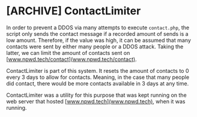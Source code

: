 ﻿# [ARCHIVE] ContactLimiter

In order to prevent a DDOS via many attempts to execute `contact.php`, the script only sends the contact message if a recorded amount of sends is a low amount. Therefore, if the value was high, it can be assumed that many contacts were sent by either many people or a DDOS attack. Taking the latter, we can limit the amount of contacts sent on [www.npwd.tech/contact](www.npwd.tech/contact).

ContactLimiter is part of this system. It resets the amount of contacts to 0 every 3 days to allow for contacts. Meaning, in the case that many people did contact, there would be more contacts available in 3 days at any time.

ContactLimiter was a utility for this purpose that was kept running on the web server that hosted [www.npwd.tech](www.npwd.tech), when it was running.
